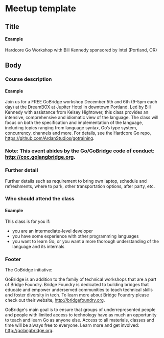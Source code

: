 # Meetup template

## Title
#### Example
Hardcore Go Workshop with Bill Kennedy sponsored by Intel (Portland, OR)

## Body
### Course description
#### Example
Join us for a FREE GoBridge workshop December 5th and 6th (9-5pm each day) at the DreamBOX at Jupiter Hotel in downtown Portland. Led by Bill Kennedy with assistance from Kelsey Hightower, this class provides an intensive, comprehensive and idiomatic view of the language. The class will focus on both the specification and implementation of the language, including topics ranging from language syntax, Go’s type system, concurrency, channels and more. For details, see the Hardcore Go repo, https://github.com/ArdanStudios/gotraining.

### Note: This event abides by the Go/GoBridge code of conduct: http://coc.golangbridge.org.

### Further detail
Further details such as requirement to bring own laptop, schedule and refreshments, where to park, other transportation options, after party, etc.
### Who should attend the class
#### Example

This class is for you if:
- you are an intermediate-level developer
- you have some experience with other programming languages
- you want to learn Go, or you want a more thorough understanding of the language and its internals.

### Footer
The GoBridge initiative:

GoBridge is an addition to the family of technical workshops that are a part of Bridge Foundry. Bridge Foundry is dedicated to building bridges that educate and empower underserved communities to teach technical skills and foster diversity in tech. To learn more about Bridge Foundry please check out their website, http://bridgefoundry.org.

GoBridge's main goal is to ensure that groups of underrepresented people and people with limited access to technology have as much an opportunity to teach and learn Go as anyone else. Access to all materials, classes and time will be always free to everyone. Learn more and get involved: http://golangbridge.org.
